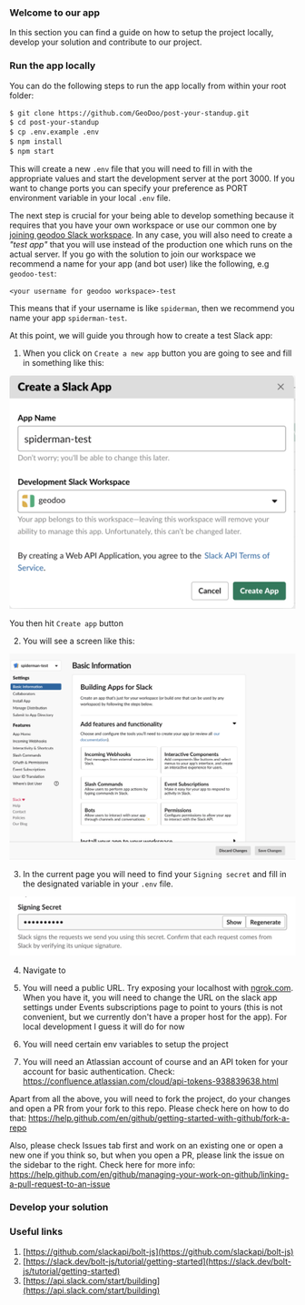 ### Welcome to our app

In this section you can find a guide on how to setup the project locally, develop your solution and contribute to our project.

### Run the app locally

You can do the following steps to run the app locally from within your root folder:

```sh
$ git clone https://github.com/GeoDoo/post-your-standup.git
$ cd post-your-standup
$ cp .env.example .env
$ npm install
$ npm start
```

This will create a new `.env` file that you will need to fill in with the appropriate values and start the development server at the port 3000. If you want to change ports you can specify your preference as PORT environment variable in your local `.env` file.

The next step is crucial for your being able to develop something because it requires that you have your own workspace or use our common one by [joining geodoo Slack workspace](https://join.slack.com/t/geodoo/shared_invite/zt-fcn7iygw-F05NMjqmv42GTh6TRKTBOA). In any case, you will also need to create a _"test app"_ that you will use instead of the production one which runs on the actual server. If you go with the solution to join our workspace we recommend a name for your app (and bot user) like the following, e.g `geodoo-test`:

```
<your username for geodoo workspace>-test
```

This means that if your username is like `spiderman`, then we recommend you name your app `spiderman-test`.

At this point, we will guide you through how to create a test Slack app:

1. When you click on `Create a new app` button you are going to see and fill in something like this:

<p align="center">
  <img alt="Create a new app" src="images/create-a-new-app.png">
</p>

You then hit `Create app` button

2. You will see a screen like this:

<p align="center">
  <img alt="New app dashboard" src="images/new-app-dashboard.png">
</p>

3. In the current page you will need to find your `Signing secret` and fill in the designated variable in your `.env` file.

<p align="center">
  <img alt="Signing secret" src="images/signing-secret.png">
</p>

4. Navigate to

5. You will need a public URL. Try exposing your localhost with [ngrok.com](https://ngrok.com/). When you have it, you will need to change the URL on the slack app settings under Events subscriptions page to point to yours (this is not convenient, but we currently don't have a proper host for the app). For local development I guess it will do for now
6. You will need certain env variables to setup the project
7. You will need an Atlassian account of course and an API token for your account for basic authentication. Check: https://confluence.atlassian.com/cloud/api-tokens-938839638.html

Apart from all the above, you will need to fork the project, do your changes and open a PR from your fork to this repo. Please check here on how to do that: https://help.github.com/en/github/getting-started-with-github/fork-a-repo

Also, please check Issues tab first and work on an existing one or open a new one if you think so, but when you open a PR, please link the issue on the sidebar to the right. Check here for more info: https://help.github.com/en/github/managing-your-work-on-github/linking-a-pull-request-to-an-issue

### Develop your solution

### Useful links

1. [https://github.com/slackapi/bolt-js](https://github.com/slackapi/bolt-js)
2. [https://slack.dev/bolt-js/tutorial/getting-started](https://slack.dev/bolt-js/tutorial/getting-started)
3. [https://api.slack.com/start/building](https://api.slack.com/start/building)
